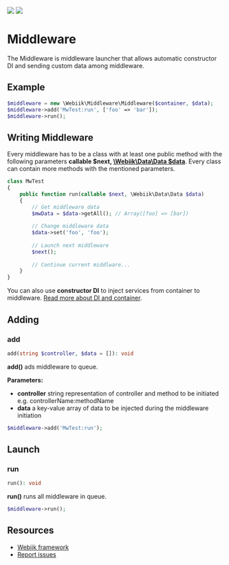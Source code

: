 <p align="left">
<img src="https://img.shields.io/packagist/l/webiik/webiik.svg"/>
<img src="https://img.shields.io/badge/dependencies-2-brightgreen.svg"/>
</p>

Middleware
==========
The Middleware is middleware launcher that allows automatic constructor DI and sending custom data among middleware. 

Example
-------
```php
$middleware = new \Webiik\Middleware\Middleware($container, $data);
$middleware->add('MwTest:run', ['foo' => 'bar']);
$middleware->run();
```
Writing Middleware
------------------
Every middleware has to be a class with at least one public method with the following parameters **callable $next, [\Webiik\Data\Data $data][4]**. Every class can contain more methods with the mentioned parameters.
```php
class MwTest
{
    public function run(callable $next, \Webiik\Data\Data $data)
    {
        // Get middleware data
        $mwData = $data->getAll(); // Array([foo] => [bar])
         
        // Change middleware data 
        $data->set('foo', 'foo');
        
        // Launch next middleware
        $next();
        
        // Continue current middlware...
    }
}
```
You can also use **constructor DI** to inject services from container to middleware. [Read more about DI and container][3]. 

Adding
------
### add
```php
add(string $controller, $data = []): void
```
**add()** ads middleware to queue.

**Parameters:** 
* **controller** string representation of controller and method to be initiated e.g. controllerName:methodName
* **data** a key-value array of data to be injected during the middleware initiation 
```php
$middleware->add('MwTest:run');
```

Launch
------
### run
```php
run(): void
```
**run()** runs all middleware in queue.
```php
$middleware->run();
```

Resources
---------
* [Webiik framework][1]
* [Report issues][2]

[1]: https://github.com/webiik/webiik
[2]: https://github.com/webiik/webiik-components/issues
[3]: https://github.com/webiik/webiik/blob/master/src/Webiik/Container/README.md
[4]: https://github.com/webiik/webiik/blob/master/src/Webiik/Data/README.md
